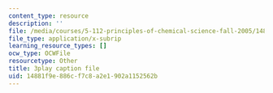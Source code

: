```yaml
---
content_type: resource
description: ''
file: /media/courses/5-112-principles-of-chemical-science-fall-2005/14881f9e886cf7c8a2e1902a1152562b_yi6a_COcfxw.srt
file_type: application/x-subrip
learning_resource_types: []
ocw_type: OCWFile
resourcetype: Other
title: 3play caption file
uid: 14881f9e-886c-f7c8-a2e1-902a1152562b
---
```

